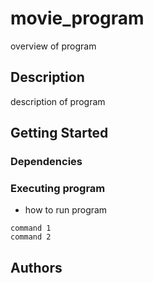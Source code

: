 # movie_program

overview of program

## Description

description of program 

## Getting Started

### Dependencies

### Executing program
* how to run program

```
command 1
command 2
```

## Authors
